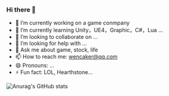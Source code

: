 ### Hi there 👋

<!--
**giterwen/giterwen** is a ✨ _special_ ✨ repository because its `README.md` (this file) appears on your GitHub profile.
-->

- 🔭 I’m currently working on a game conmpany
- 🌱 I’m currently learning Unity，UE4，Graphic，C#，Lua ...
- 👯 I’m looking to collaborate on ...
- 🤔 I’m looking for help with ...
- 💬 Ask me about game, stock, life
- 📫 How to reach me: wencaker@qq.com
- 😄 Pronouns: ...
- ⚡ Fun fact: LOL, Hearthstone...

![Anurag's GitHub stats](https://github-readme-stats.vercel.app/api?username=giterwen&show_icons=true&theme=radical)
